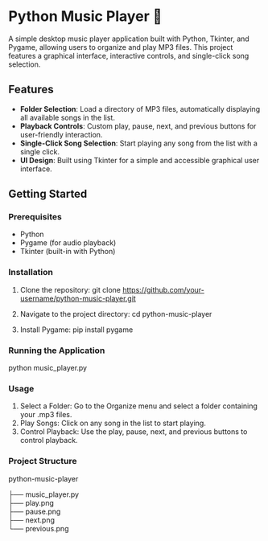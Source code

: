 # Python Music Player 🎵

A simple desktop music player application built with Python, Tkinter, and Pygame, allowing users to organize and play MP3 files. This project features a graphical interface, interactive controls, and single-click song selection.

## Features

- **Folder Selection**: Load a directory of MP3 files, automatically displaying all available songs in the list.
- **Playback Controls**: Custom play, pause, next, and previous buttons for user-friendly interaction.
- **Single-Click Song Selection**: Start playing any song from the list with a single click.
- **UI Design**: Built using Tkinter for a simple and accessible graphical user interface.

## Getting Started

### Prerequisites

- Python
- Pygame (for audio playback)
- Tkinter (built-in with Python)

### Installation

1. Clone the repository:  git clone https://github.com/your-username/python-music-player.git

2. Navigate to the project directory: cd python-music-player
3. Install Pygame:  pip install pygame


### Running the Application

python music_player.py

### Usage
1. Select a Folder: Go to the Organize menu and select a folder containing your .mp3 files.
2. Play Songs: Click on any song in the list to start playing.
3. Control Playback: Use the play, pause, next, and previous buttons to control playback.

### Project Structure

python-music-player

├── music_player.py      
├── play.png            
├── pause.png              
├── next.png            
└── previous.png            
